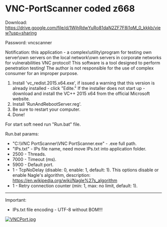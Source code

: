 # VNC-PortScanner coded z668

Download: https://drive.google.com/file/d/1WjhRdwYuRo81daN2ZF7F8i1qM_0_kkkb/view?usp=sharing

Password: vncscanner

Notification: this application - a complex\utility\program for testing own server\own servers on the local network\own servers in corporate networks 
for vulnerabilities VNC protocol! This software is a tool designed to perform penetration testing!
The author is not responsible for the use of complex consumer for an improper purpose.

1) Install 'vc_redist.2015.x64.exe', if issued a warning that this version is already installed - click "Edite."
   If the installer does not start up - download and install the VC++ 2015 x64 from the official Microsoft website.
2) Install 'RunAndRebootServer.reg'.
3) Be sure to restart your computer.
4) Done!


For start soft need run "Run.bat" file.

Run.bat params:
* "C:\VNC PortScanner\VNC PortScanner.exe" - .exe full path.
* "IPs.txt" - IPs file name, need move IPs.txt into application folder.
* 2500 - Threads.
* 7000 - Timeout (ms).
* 5900 - Default port.
* 1 - TcpNoDelay (disable: 0, enable: 1, default: 1). This options disable or enable Nagle's algorithm, description: https://en.wikipedia.org/wiki/Nagle%27s_algorithm
* 1 - Retry connection counter (min: 1, max: no limit, default: 1).

----------------------------------------------
Important:

* IPs.txt file encoding - UTF-8 without BOM!!!




<a href="https://radikal.host/i/2LOaPQ"><img src="https://e.radikal.host/2025/02/10/VNCPort.jpg" alt="VNCPort.jpg" border="0"></a>

